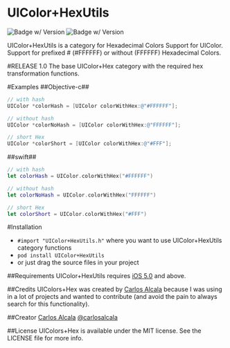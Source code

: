 UIColor+HexUtils
=========================
![Badge w/ Version](https://cocoapod-badges.herokuapp.com/v/UIColor+HexUtils/badge.png)
![Badge w/ Version](https://cocoapod-badges.herokuapp.com/p/UIColor+HexUtils/badge.png)

UIColor+HexUtils is a category for Hexadecimal Colors Support for UIColor. Support for prefixed # (#FFFFFF) or without (FFFFFF) Hexadecimal Colors.

#RELEASE 1.0
The base UIColor+Hex category with the required hex transformation functions.

#Examples
##Objective-c##
``` objective-c
// with hash
UIColor *colorHash = [UIColor colorWithHex:@"#FFFFFF"];

// without hash
UIColor *colorNoHash = [UIColor colorWithHex:@"FFFFFF"];

// short Hex
UIColor *colorShort = [UIColor colorWithHex:@"#FFF"];

```
##swift##
``` swift
// with hash
let colorHash = UIColor.colorWithHex("#FFFFFF")

// without hash
let colorNoHash = UIColor.colorWithHex("FFFFFF")

// short Hex
let colorShort = UIColor.colorWithHex("#FFF")
```

#Installation
* `#import "UIColor+HexUtils.h"` where you want to use UIColor+HexUtils category functions
* `pod install UIColor+HexUtils`
* or just drag the source files in your project

##Requirements
UIColor+HexUtils requires [iOS 5.0](http://developer.apple.com/library/ios/#releasenotes/General/WhatsNewIniPhoneOS/Articles/iPhoneOS4.html) and above.

##Credits
UIColors+Hex was created by [Carlos Alcala](https://github.com/devcarlos) because I was using in a lot of projects and wanted to contribute (and avoid the pain to always search for this functionality).


##Creator
[Carlos Alcala](https://github.com/devcarlos) [@carlosalcala](https://twitter.com/carlosalcala)

##License
UIColors+Hex is available under the MIT license. See the LICENSE file for more info.
